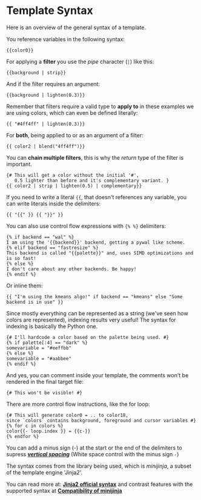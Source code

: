 # Template Syntax

Here is an overview of the general syntax of a template.


You reference variables in the following syntax:

```
{{color0}}
```

For applying a **filter** you use the _pipe_ character (`|`) like this:

```
{{background | strip}}
```

And if the filter requires an argument:

```
{{background | lighten(0.3)}}
```

Remember that filters require a valid type to **apply to** in these examples we
are using colors, which can even be defined literally:

```
{{ "#4ff4ff" | lighten(0.3)}}
```

For **both**, being applied to or as an argument of a filter:

```
{{ color2 | blend("4ff4ff")}}
```

You can **chain multiple filters**, this is why the _return_ type of the filter is important.
```
{# This will get a color without the initial '#',
   0.5 lighter than before and it's complementary variant. }
{{ color2 | strip | lighten(0.5) | complementary}}
```

If you need to write a literal `{{`, that doesn't references any variable, you
can write literals inside the delimiters:

```
{{ "{{" }} {{ "}}" }}
```

You can also use control flow expressions with `{% %}` delimiters:

```
{% if backend == "wal" %}
I am using the '{{backend}}' backend, getting a pywal like scheme.
{% elif backend == "fastresize" %}
This backend is called "{{palette}}" and, uses SIMD optimizations and is so fast!
{% else %}
I don't care about any other backends. Be happy!
{% endif %}
```

Or inline them:

```
{{ "I'm using the kmeans algo!" if backend == "kmeans" else "Some backend is in use" }}
```

Since mostly everything can be represented as a string (we've seen how colors are represented),
indexing results very useful! The syntax for indexing is basically the Python one.

```
{# I'll hardcode a color based on the palette being used. #}
{% if palette[:4] == "dark" %}
somevariable = "#eeffbb"
{% else %}
somevariable = "#aabbee"
{% endif %}
```

And yes, you can comment inside your template, the comments won't be rendered in the final target file:

```
{# This won't be visible! #}
```

There are more control flow instructions, like the for loop:

```
{# This will generate color0 = .. to color18,
since `colors` contains background, foreground and cursor variables #}
{% for c in colors %}
color{{- loop.index }} = {{c-}}
{% endfor %}
```

You can add a minus sign (-) at the start or the end of the delimiters to supress [**_vertical spacing_**](http://jinja.pocoo.org/docs/templates/#whitespace-control) (White space control with the minus sign `-`)

The syntax comes from the library being used, which is _minijinja_, a subset of the template engine 'Jinja2'.

You can read more at:
[**Jinja2 official syntax**](https://jinja.palletsprojects.com/en/2.10.x)
and contrast features with the supported syntax at
[**Compatibility of minijinja**](https://github.com/mitsuhiko/minijinja/blob/main/COMPATIBILITY.md)
